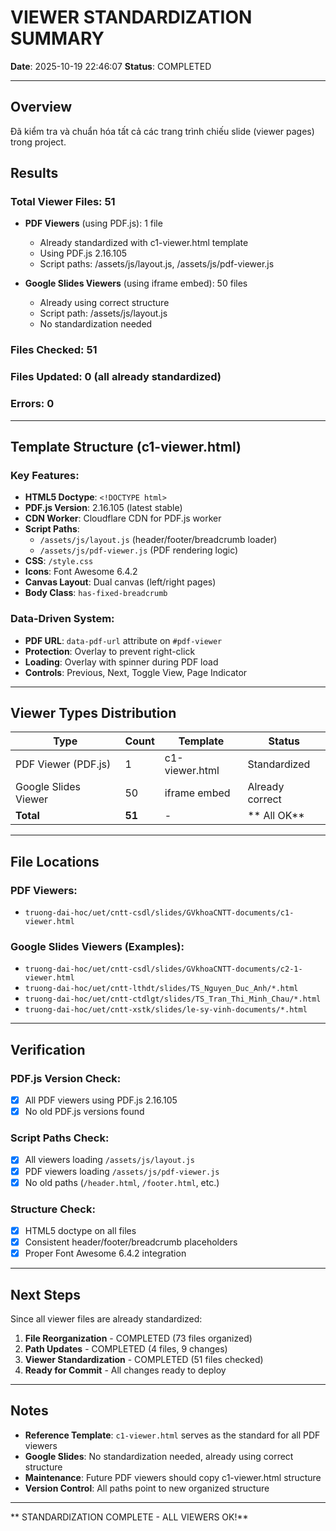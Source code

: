 ﻿# VIEWER STANDARDIZATION SUMMARY

**Date**: 2025-10-19 22:46:07
**Status**:  COMPLETED

---

##  Overview

Đã kiểm tra và chuẩn hóa tất cả các trang trình chiếu slide (viewer pages) trong project.

##  Results

### Total Viewer Files: 51

- **PDF Viewers** (using PDF.js): 1 file
  - Already standardized with c1-viewer.html template
  - Using PDF.js 2.16.105
  - Script paths: /assets/js/layout.js, /assets/js/pdf-viewer.js
  
- **Google Slides Viewers** (using iframe embed): 50 files
  - Already using correct structure
  - Script path: /assets/js/layout.js
  - No standardization needed

### Files Checked: 51 
### Files Updated: 0 (all already standardized)
### Errors: 0

---

##  Template Structure (c1-viewer.html)

### Key Features:
- **HTML5 Doctype**: `<!DOCTYPE html>`
- **PDF.js Version**: 2.16.105 (latest stable)
- **CDN Worker**: Cloudflare CDN for PDF.js worker
- **Script Paths**: 
  - `/assets/js/layout.js` (header/footer/breadcrumb loader)
  - `/assets/js/pdf-viewer.js` (PDF rendering logic)
- **CSS**: `/style.css`
- **Icons**: Font Awesome 6.4.2
- **Canvas Layout**: Dual canvas (left/right pages)
- **Body Class**: `has-fixed-breadcrumb`

### Data-Driven System:
- **PDF URL**: `data-pdf-url` attribute on `#pdf-viewer`
- **Protection**: Overlay to prevent right-click
- **Loading**: Overlay with spinner during PDF load
- **Controls**: Previous, Next, Toggle View, Page Indicator

---

##  Viewer Types Distribution

| Type | Count | Template | Status |
|------|-------|----------|--------|
| PDF Viewer (PDF.js) | 1 | c1-viewer.html |  Standardized |
| Google Slides Viewer | 50 | iframe embed |  Already correct |
| **Total** | **51** | - | ** All OK** |

---

##  File Locations

### PDF Viewers:
- `truong-dai-hoc/uet/cntt-csdl/slides/GVkhoaCNTT-documents/c1-viewer.html`

### Google Slides Viewers (Examples):
- `truong-dai-hoc/uet/cntt-csdl/slides/GVkhoaCNTT-documents/c2-1-viewer.html`
- `truong-dai-hoc/uet/cntt-lthdt/slides/TS_Nguyen_Duc_Anh/*.html`
- `truong-dai-hoc/uet/cntt-ctdlgt/slides/TS_Tran_Thi_Minh_Chau/*.html`
- `truong-dai-hoc/uet/cntt-xstk/slides/le-sy-vinh-documents/*.html`

---

##  Verification

### PDF.js Version Check:
- [x] All PDF viewers using PDF.js 2.16.105
- [x] No old PDF.js versions found

### Script Paths Check:
- [x] All viewers loading `/assets/js/layout.js`
- [x] PDF viewers loading `/assets/js/pdf-viewer.js`
- [x] No old paths (`/header.html`, `/footer.html`, etc.)

### Structure Check:
- [x] HTML5 doctype on all files
- [x] Consistent header/footer/breadcrumb placeholders
- [x] Proper Font Awesome 6.4.2 integration

---

##  Next Steps

Since all viewer files are already standardized:

1.  **File Reorganization** - COMPLETED (73 files organized)
2.  **Path Updates** - COMPLETED (4 files, 9 changes)
3.  **Viewer Standardization** - COMPLETED (51 files checked)
4.  **Ready for Commit** - All changes ready to deploy

---

##  Notes

- **Reference Template**: `c1-viewer.html` serves as the standard for all PDF viewers
- **Google Slides**: No standardization needed, already using correct structure
- **Maintenance**: Future PDF viewers should copy c1-viewer.html structure
- **Version Control**: All paths point to new organized structure

---

** STANDARDIZATION COMPLETE - ALL VIEWERS OK!**
